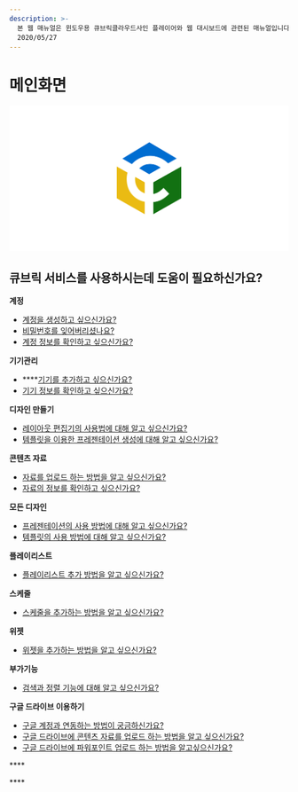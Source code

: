 ```yaml
---
description: >-
  본 웹 매뉴얼은 윈도우용 큐브릭클라우드사인 플레이어와 웹 대시보드에 관련된 매뉴얼입니다.                 최종수정일 :
  2020/05/27
---
```


# 메인화면

![](.gitbook/assets/logo.png)

## 큐브릭 서비스를 사용하시는데 도움이 필요하신가요?

**계정**

* [계정을 생성하고 싶으신가요?](https://cublickdigital.gitbook.io/cublickcloudsign/account)
* [비밀번호를 잊어버리셨나요?](https://cublickdigital.gitbook.io/cublickcloudsign/account)
* [계정 정보를 확인하고 싶으신가요?](https://cublickdigital.gitbook.io/cublickcloudsign/account/account-info)

**기기관리**

* \*\*\*\*[기기를 추가하고 싶으신가요?](https://cublickdigital.gitbook.io/cublickcloudsign/device-management/registration)
* [기기 정보를 확인하고 싶으신가요?](https://cublickdigital.gitbook.io/cublickcloudsign/device-management/management)

**디자인 만들기**

* [레이아웃 편집기의 사용법에 대해 알고 싶으신가요?](https://cublickdigital.gitbook.io/cublickcloudsign/createcontents/presentation)
* [템플릿을 이용한 프레젠테이션 생성에 대해 알고 싶으신가요?](https://cublickdigital.gitbook.io/cublickcloudsign/createcontents/templete)

**콘텐츠 자료**

* [자료를 업로드 하는 방법을 알고 싶으신가요?](https://cublickdigital.gitbook.io/cublickcloudsign/contents/asset)
* [자료의 정보를 확인하고 싶으신가요?](https://cublickdigital.gitbook.io/cublickcloudsign/contents/asset)

**모든 디자인**

* [프레젠테이션의 사용 방법에 대해 알고 싶으신가요?](https://cublickdigital.gitbook.io/cublickcloudsign/contents/design)
* [템플릿의 사용 방법에 대해 알고 싶으신가요?](https://cublickdigital.gitbook.io/cublickcloudsign/contents/template)

**플레이리스트**

* [플레이리스트 추가 방법을 알고 싶으신가요?](https://cublickdigital.gitbook.io/cublickcloudsign/playlist)

**스케줄**

* [스케줄을 추가하는 방법을 알고 싶으신가요?](https://cublickdigital.gitbook.io/cublickcloudsign/schedule)

**위젯**

* [위젯을 추가하는 방법을 알고 싶으신가요?](https://cublickdigital.gitbook.io/cublickcloudsign/widget)

**부가기능**

* [검색과 정렬 기능에 대해 알고 싶으신가요?](https://cublickdigital.gitbook.io/cublickcloudsign/extra-function)

**구글 드라이브 이용하기**

* [구글 계정과 연동하는 방법이 궁금하신가요?](https://cublickdigital.gitbook.io/cublickcloudsign/google-attach/google-account)
* [구글 드라이브에 콘텐츠 자료를 업로드 하는 방법을 알고 싶으신가요?](https://cublickdigital.gitbook.io/cublickcloudsign/google-attach/asset-upload)
* [구글 드라이브에 파워포인트 업로드 하는 방법을 알고싶으신가요?](https://cublickdigital.gitbook.io/cublickcloudsign/google-attach/powerpoint-upload)

\*\*\*\*

\*\*\*\*

